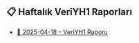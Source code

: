 ## 📋 Haftalık VeriYH1 Raporları

- [📄 2025-04-18 – VeriYH1 Raporu](planning/VeriYH1-2025-04-12.pdf)
